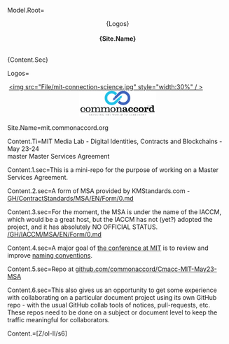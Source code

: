 
Model.Root=<center>{Logos}<br><br><b>{Site.Name}</b></center></p><br>{Content.Sec}


Logos=<center><a href="http://connection.mit.edu/"><img src="File/mit-connection-science.jpg" style="width:30%" / ></a> &emsp; &emsp; &emsp; <img src="File/cmacc-trans.png" style="width:35%" /></center>


Site.Name=mit.commonaccord.org

Content.Ti=MIT Media Lab - Digital Identities, Contracts and Blockchains - May 23-24 <br>master Master Services Agreement

Content.1.sec=This is a mini-repo for the purpose of working on a Master Services Agreement.

Content.2.sec=A form of MSA provided by KMStandards.com - <a href="index.php?action=source&file=GH/ContractStandards/MSA/EN/Form/0.md">GH/ContractStandards/MSA/EN/Form/0.md</a>

Content.3.sec=For the moment, the MSA is under the name of the IACCM, which would be a great host, but the IACCM has not (yet?) adopted the project, and it has absolutely NO OFFICIAL STATUS. <a href="index.php?action=source&file=GH/IACCM/MSA/EN/Form/0.md">/GH/IACCM/MSA/EN/Form/0.md</a>

Content.4.sec=A major goal of <a href="http://commonaccord.org/index.php?action=doc&file=S/About/Conference/Flyer/0.md">the conference at MIT</a> is to review and improve <a href="index.php?action=doc&file=S/About/Naming/0.md">naming conventions</a>.

Content.5.sec=Repo at <a href="http://github.com/commonaccord/Cmacc-MIT-May23-MSA">github.com/commonaccord/Cmacc-MIT-May23-MSA</a>

Content.6.sec=This also gives us an opportunity to get some experience with collaborating on a particular document project using its own GitHub repo - with the usual GitHub collab tools of notices, pull-requests, etc.  These repos need to be done on a subject or document level to keep the traffic meaningful for collaborators.

Content.=[Z/ol-II/s6]



